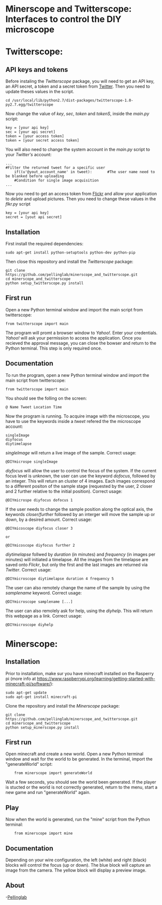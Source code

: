 Minerscope and Twitterscope: Interfaces to control the DIY microscope
======

Twitterscope: 
======

API keys and tokens
------------
Before instaling the *Twitterscope* package, you will need to get an API key, an API secret, a token and a secret token from [Twitter](https://dev.twitter.com/).  Then you need to update theses values in the script.

	cd /usr/local/lib/python2.7/dist-packages/twitterscope-1.0-py2.7.egg/twitterscope

Now change the value of *key*, *sec*, *token* and *tokenS*, inside the *main.py* script:

	key = [your api key]
	sec = [your api secret]
	token = [your access token]
	token = [your secret access token]

You will also need to change the system account in the *main.py* script to your *Twitter's* account:

	...
	#Filter the returned tweet for a specific user          
        if((u'@yout_account_name' in tweet):       #The user name need to be blanked before uploading
        #Condition for single image acquisition
	...


Now you need to get an access token from [Flickr](https://www.flickr.com/services/apps/create/) and allow your application to *delete* and upload pictures. Then you need to change these values in the *flkr.py* script

	key = [your api key]
	secret = [yout api secret]


Installation
------------
First install the required dependencies:

	sudo apt-get install python-setuptools python-dev python-pip

Then close this repository and install the *Twitterscope* package:

	git clone https://github.com/pellinglab/minerscope_and_twitterscope.git
	cd minerscope_and_twitterscope
	python setup_twitterscope.py install

First run
-------------
Open a new Python terminal window and import the main script from twitterscope:

	from twitterscope import main

The program will promt a browser window to *Yahoo!*. Enter your credentials. *Yahoo!* will ask your permission to access the application.
Once you recieved the approval message, you can close the bowser and return to the Python terminal.  This step is only required once.

Documentation
-------------
To run the program, open a new Python terminal window and import the main script from twitterscope:

	from twitterscope import main

You should see the folling on the screen:

	@ Name Tweet Location Time

Now the program is running.  To acquire image with the microscope, you have to use the keywords inside a *tweet* refered the the microscope account:

	singleImage
	diyfocus
	diytimelapse  

*singleImage* will return a live image of the sample.  Correct usage:

	@DIYmicrospe singleImage

*diyfocus* will allow the user to control the focus of the system.  If the current focus level is unknown, the user can use the keyword *dofocus*, followed by an integer.  This will return an cluster of 4 images.  Each images correspond to a different positon of the sample stage (requested by the user, 2 closer and 2 further relative to the initial position).  Correct usage:

	@DIYmicrospe diyfocus dofocus 1

If the user needs to change the sample position along the optical axis, the keywords *closer/further* followed by an interger will move the sample up or down, by a desired amount.  Correct usage:

	@DIYmicoscope diyfocus closer 3
	
	or

	@DIYmicoscope diyfocus further 2

*diytimelapse* follwed by *duration* (in minutes) and *frequency* (in images per minutes) will initiated a timelapse.  All the images from the timelapse are saved onto *Flickr*, but only the first and the last images are returned via *Twitter*.  Correct usage:

	@DIYmicroscope diytimelapse duration 4 frequency 5

The user can also remotely change the name of the sample by using the *samplename* keyword.  Correct usage:

	@DIYmicroscope samplename [...]

The user can also remolely ask for help, using the *diyhelp*.  This will return this webpage as a link.  Correct usage:

	@DIYmicroscope diyhelp
 


Minerscope:
======

Installation
------------
Prior to installation, make sur you have minecraft installed on the Rasperry pi (more info at https://www.raspberrypi.org/learning/getting-started-with-minecraft-pi/software/):    
	
	sudo apt-get update
	sudo apt-get install minecraft-pi

Clone the repository and install the *Minerscope* package:
	
	git clone https://github.com/pellinglab/minerscope_and_twitterscope.git
	cd minerscope_and_twitterscope
	python setup_minerscope.py install


First run
-------------
Open minecraft and create a new world.
Open a new Python terminal window and wait for the world to be generated.
In the terminal, import the "generateWorld" script:
		
		from minerscope import generateWorld
	
Wait a few seconds, you should see the world been generated.
If the player is stucted or the world is not correctly generated, return to the menu, start a new game and run "generateWorld" again.

Play
-------------
Now when the world is generated, run the "mine" script from the Python terminal:
		
		from minerscope import mine

Documentation
-------------
Depending on your wire configuration, the left (white) and right (black) blocks will control the focus (up or down).
The blue block will capture an image from the camera. The yellow block will display a preview image.

About
---------
-[Pellinglab](http://www.pellinglab.net/)
